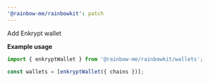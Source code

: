 ```yaml
---
'@rainbow-me/rainbowkit': patch
---
```


Add Enkrypt wallet

**Example usage**

```ts
import { enkryptWallet } from '@rainbow-me/rainbowkit/wallets';

const wallets = [enkryptWallet({ chains })];
```
